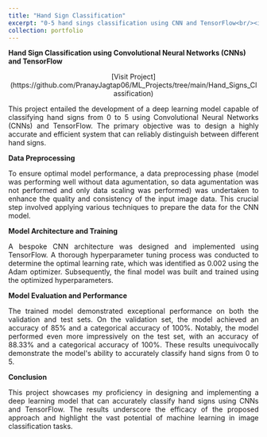 ```yaml
---
title: "Hand Sign Classification"
excerpt: "0-5 hand sings classification using CNN and TensorFlow<br/><img src='/images/prediction_5.jpg'>"
collection: portfolio
---
```



**Hand Sign Classification using Convolutional Neural Networks (CNNs) and TensorFlow**

<p align="center">
    [Visit Project](https://github.com/PranayJagtap06/ML_Projects/tree/main/Hand_Signs_Classification)
</p>

<p style="text-align: justify;">
    This project entailed the development of a deep learning model capable of classifying hand signs from 0 to 5 using Convolutional Neural Networks (CNNs) and TensorFlow. The primary objective was to design a highly accurate and efficient system that can reliably distinguish between different hand signs.
</p>

**Data Preprocessing**

<p style="text-align: justify;">
    To ensure optimal model performance, a data preprocessing phase (model was performing well without data agumentation, so data agumentation was not performed and only data scaling was performed) was undertaken to enhance the quality and consistency of the input image data. This crucial step involved applying various techniques to prepare the data for the CNN model.
</p>

**Model Architecture and Training**

<p style="text-align: justify;">
    A bespoke CNN architecture was designed and implemented using TensorFlow. A thorough hyperparameter tuning process was conducted to determine the optimal learning rate, which was identified as 0.002 using the Adam optimizer. Subsequently, the final model was built and trained using the optimized hyperparameters.
</p>

**Model Evaluation and Performance**

<p style="text-align: justify;">
    The trained model demonstrated exceptional performance on both the validation and test sets. On the validation set, the model achieved an accuracy of 85% and a categorical accuracy of 100%. Notably, the model performed even more impressively on the test set, with an accuracy of 88.33% and a categorical accuracy of 100%. These results unequivocally demonstrate the model's ability to accurately classify hand signs from 0 to 5.
</p>

**Conclusion**

<p style="text-align: justify;">
    This project showcases my proficiency in designing and implementing a deep learning model that can accurately classify hand signs using CNNs and TensorFlow. The results underscore the efficacy of the proposed approach and highlight the vast potential of machine learning in image classification tasks.
</p>
